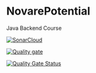 # NovarePotential
Java Backend Course


[![SonarCloud](https://sonarcloud.io/images/project_badges/sonarcloud-white.svg)](https://sonarcloud.io/summary/new_code?id=paakat_Dummy)

[![Quality gate](https://sonarcloud.io/api/project_badges/quality_gate?project=paakat_Dummy)](https://sonarcloud.io/summary/new_code?id=paakat_Dummy)

[![Quality Gate Status](https://sonarcloud.io/api/project_badges/measure?project=paakat_Dummy&metric=alert_status)](https://sonarcloud.io/summary/new_code?id=paakat_Dummy)

